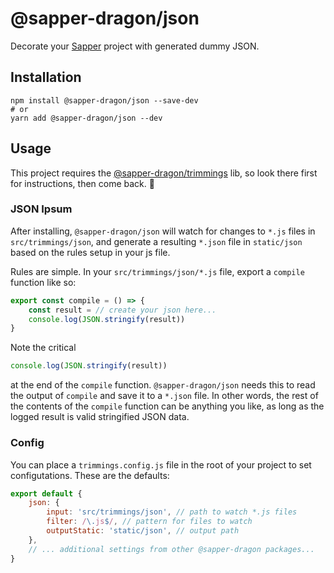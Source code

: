 # @sapper-dragon/json

Decorate your [Sapper](https://sapper.svelte.dev/) project with generated dummy JSON.

## Installation

```
npm install @sapper-dragon/json --save-dev
# or
yarn add @sapper-dragon/json --dev
```

## Usage

This project requires the [@sapper-dragon/trimmings](https://github.com/sapper-dragon/trimmings) lib, so look there first for instructions, then come back. 💫

### JSON Ipsum

After installing, `@sapper-dragon/json` will watch for changes to `*.js` files in `src/trimmings/json`, and generate a resulting `*.json` file in `static/json` based on the rules setup in your js file.

Rules are simple. In your `src/trimmings/json/*.js` file, export a `compile` function like so:

```js
export const compile = () => {
	const result = // create your json here...
	console.log(JSON.stringify(result))
}
```

Note the critical

```js
console.log(JSON.stringify(result))
```

at the end of the `compile` function. `@sapper-dragon/json` needs this to read the output of `compile` and save it to a `*.json` file. In other words, the rest of the contents of the `compile` function can be anything you like, as long as the logged result is valid stringified JSON data.

### Config

You can place a `trimmings.config.js` file in the root of your project to set configutations. These are the defaults:

```js
export default {
	json: {
		input: 'src/trimmings/json', // path to watch *.js files
		filter: /\.js$/, // pattern for files to watch
		outputStatic: 'static/json', // output path
	},
	// ... additional settings from other @sapper-dragon packages...
}
```
